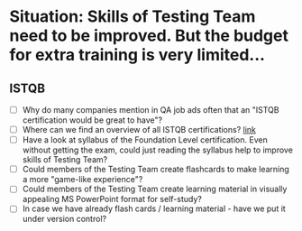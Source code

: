 # Situation: Skills of Testing Team need to be improved. But the budget for extra training is very limited...

## ISTQB
- [ ] Why do many companies mention in QA job ads often that an "ISTQB certification would be great to have"?
- [ ] Where can we find an overview of all ISTQB certifications? [link](https://www.istqb.org/#certifications-diagram)
- [ ] Have a look at syllabus of the Foundation Level certification. Even without getting the exam, could just reading the syllabus help to improve skills of Testing Team?
- [ ] Could members of the Testing Team create flashcards to make learning a more "game-like experience"?
- [ ] Could members of the Testing Team create learning material in visually appealing MS PowerPoint format for self-study?
- [ ] In case we have already flash cards / learning material - have we put it under version control?
